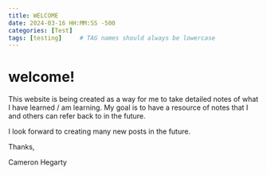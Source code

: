 ```yaml
---
title: WELCOME
date: 2024-03-16 HH:MM:SS -500
categories: [Test]
tags: [testing]     # TAG names should always be lowercase
---
```



# welcome!

This website is being created as a way for me to take detailed notes of what I have learned / am learning. My goal is to have a resource of notes that I and others can refer back to in the future.

I look forward to creating many new posts in the future. 

Thanks,

Cameron Hegarty